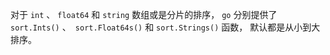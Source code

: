 对于 `int` 、 `float64` 和 `string` 数组或是分片的排序， `go` 分别提供了 `sort.Ints()` 、` sort.Float64s()` 和 `sort.Strings()` 函数， 默认都是从小到大排序。